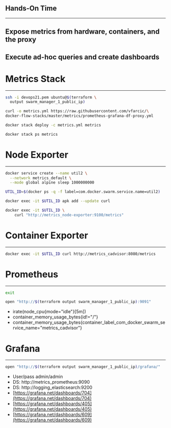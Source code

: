 ## Hands-On Time

---

## Expose metrics from hardware, containers, and the proxy

## Execute ad-hoc queries and create dashboards


# Metrics Stack

---

```bash
ssh -i devops21.pem ubuntu@$(terraform \
  output swarm_manager_1_public_ip)

curl -o metrics.yml https://raw.githubusercontent.com/vfarcic/\
docker-flow-stacks/master/metrics/prometheus-grafana-df-proxy.yml

docker stack deploy -c metrics.yml metrics

docker stack ps metrics
```


# Node Exporter

---

```bash
docker service create --name util2 \
  --network metrics_default \
  --mode global alpine sleep 1000000000

UTIL_ID=$(docker ps -q -f label=com.docker.swarm.service.name=util2)

docker exec -it $UTIL_ID apk add --update curl

docker exec -it $UTIL_ID \
    curl "http://metrics_node-exporter:9100/metrics"
```


# Container Exporter

---

```bash
docker exec -it $UTIL_ID curl http://metrics_cadvisor:8080/metrics
```


# Prometheus

---

```bash
exit

open "http://$(terraform output swarm_manager_1_public_ip):9091"
```

* irate(node_cpu{mode="idle"}[5m])
* container_memory_usage_bytes{id!="/"}
* container_memory_usage_bytes{container_label_com_docker_swarm_service_name="metrics_cadvisor"}


# Grafana

---

```bash
open "http://$(terraform output swarm_manager_1_public_ip)/grafana/"
```

* User/pass admin/admin
* DS: http://metrics_prometheus:9090
* DS: http://logging_elasticsearch:9200
* [https://grafana.net/dashboards/704](https://grafana.net/dashboards/704)
* [https://grafana.net/dashboards/405](https://grafana.net/dashboards/405)
* [https://grafana.net/dashboards/609](https://grafana.net/dashboards/609)
